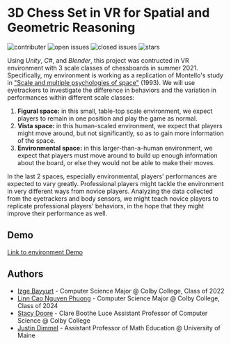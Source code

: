 # 3D Chess Set in VR for Spatial and Geometric Reasoning

![contributer](https://img.shields.io/github/contributors/linncao/3D_Chess_Set_in_VR)
![open issues](https://img.shields.io/github/issues-raw/linncao/3D_Chess_Set_in_VR)
![closed issues](https://img.shields.io/github/issues-closed-raw/linncao/3D_Chess_Set_in_VR)
![stars](https://img.shields.io/github/stars/linncao/3D_Chess_Set_in_VR?style=social)

Using *Unity*, *C#*, and *Blender*, this project was contructed in VR environment with 3 scale classes of chessboards in summer 2021. 
Specifically, my environment is working as a replication of Montello's study in ["Scale and multiple psychologies of space"](https://citeseerx.ist.psu.edu/viewdoc/download?doi=10.1.1.559.1351&rep=rep1&type=pdf) (1993). We will use eyetrackers to investigate the difference in behaviors and the variation in performances within different scale classes:

1. **Figural space:** in this small, table-top scale environment, we expect players to remain in one position and play the game as normal.
2. **Vista space:** in this human-scaled environment, we expect that players might move around, but not significantly, so as to gain more information of the space.
3. **Environmental space:** in this larger-than-a-human environment, we expect that players must move around to build up enough information about the board, or else they would not
be able to make their moves. 

In the last 2 spaces, especially environmental, players' performances are expected to vary greatly. Professional players might tackle the environment in very different ways from
novice players. Analyzing the data collected from the eyetrackers and body sensors, we might teach novice players to replicate professional players' behaviors, in the hope that
they might improve their performance as well.


## Demo

[Link to environment Demo](https://drive.google.com/file/d/1my4Mqoo5p2ORt3tj5HSxFIJ5Xy8Fu274/view)


## Authors

- [Izge Bayyurt](https://www.linkedin.com/in/izgebayyurt/) - Computer Science Major @ Colby College, Class of 2022
- [Linn Cao Nguyen Phuong](https://www.linkedin.com/in/linh-cao-nguyen-phuong-a7256621b/) - Computer Science Major @ Colby College, Class of 2024
- [Stacy Doore](https://www.linkedin.com/in/stacy-a-doore/) - Clare Boothe Luce Assistant Professor of Computer Science @ Colby College
- [Justin Dimmel](https://www.linkedin.com/in/justin-dimmel-83022a3/) - Assistant Professor of Math Education @ University of Maine
